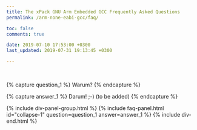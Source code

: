```yaml
---
title: The xPack GNU Arm Embedded GCC Frequently Asked Questions
permalink: /arm-none-eabi-gcc/faq/

toc: false
comments: true

date: 2019-07-10 17:53:00 +0300
last_updated: 2019-07-31 19:13:45 +0300

---
```


<br/>

{% capture question_1 %}
Warum?
{% endcapture %}

{% capture answer_1 %}
Darum! ;-) (to be added)
{% endcapture %}

{% include div-panel-group.html %}
{% include faq-panel.html id="collapse-1" question=question_1 answer=answer_1 %}
{% include div-end.html %}
